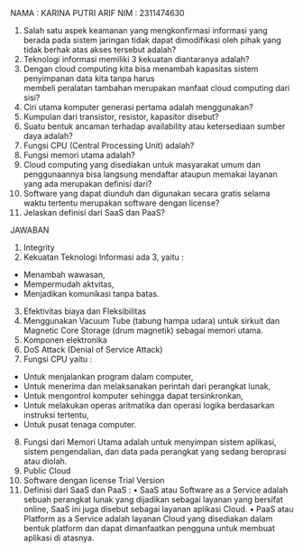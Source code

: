 NAMA : KARINA PUTRI ARIF
NIM  : 2311474630

1. Salah satu aspek keamanan yang mengkonfirmasi informasi yang berada pada sistem jaringan tidak 
   dapat dimodifikasi oleh pihak yang tidak berhak atas akses tersebut adalah?
2. Teknologi informasi memiliki 3 kekuatan diantaranya adalah?
3. Dengan cloud computing kita bisa menambah kapasitas sistem penyimpanan data kita tanpa harus  
   membeli peralatan tambahan merupakan manfaat cloud computing dari sisi?
4. Ciri utama komputer generasi pertama adalah menggunakan?
5. Kumpulan dari transistor, resistor, kapasitor disebut?
6. Suatu bentuk ancaman terhadap availability atau ketersediaan sumber daya adalah?
7. Fungsi CPU (Central Processing Unit) adalah?
8. Fungsi memori utama adalah?
9. Cloud computing yang disediakan untuk masyarakat umum dan penggunaannya bisa langsung 
   mendaftar ataupun memakai layanan yang ada merupakan definisi dari?
10. Software yang dapat diunduh dan digunakan secara gratis selama waktu tertentu merupakan 
    software dengan license?
11. Jelaskan definisi dari SaaS dan PaaS?


JAWABAN
1. Integrity
2. Kekuatan Teknologi Informasi ada 3, yaitu :
  - Menambah wawasan,
  - Mempermudah aktvitas,
  - Menjadikan komunikasi tanpa batas.
3. Efektivitas biaya dan Fleksibilitas
4. Menggunakan Vacuum Tube (tabung hampa udara) untuk sirkuit dan Magnetic Core Storage (drum 
   magnetik) sebagai memori utama.
5. Komponen elektronika
6. DoS Attack (Denial of Service Attack)
7. Fungsi CPU yaitu :
  - Untuk menjalankan program dalam computer,
  - Untuk menerima dan melaksanakan perintah dari perangkat lunak,
  - Untuk mengontrol komputer sehingga dapat tersinkronkan,
  - Untuk melakukan operas aritmatika dan operasi logika berdasarkan instruksi tertentu,
  - Untuk pusat tenaga computer.
8. Fungsi dari Memori Utama adalah untuk menyimpan sistem aplikasi, sistem pengendalian, dan data 
   pada perangkat yang sedang beroprasi atau diolah.
9. Public Cloud
10. Software dengan license Trial Version
11. Definisi dari SaaS dan PaaS :
  • SaaS atau Software as a Service adalah sebuah perangkat lunak yang dijadikan sebagai layanan yang bersifat online, SaaS ini juga disebut sebagai layanan aplikasi Cloud.
  • PaaS atau Platform as a Service adalah layanan Cloud yang disediakan dalam bentuk platform dan dapat dimanfaatkan pengguna untuk membuat aplikasi di atasnya.
